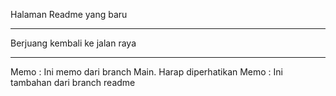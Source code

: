 Halaman Readme yang baru

---

Berjuang kembali ke jalan raya

---

Memo : Ini memo dari branch Main. Harap diperhatikan
Memo : Ini tambahan dari branch readme
